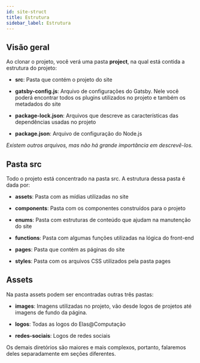 ```yaml
---
id: site-struct
title: Estrutura
sidebar_label: Estrutura
---
```


## Visão geral

Ao clonar o projeto, você verá uma pasta **project**, na qual está contida a estrutura do projeto:

- **src**: Pasta que contém o projeto do site

- **gatsby-config.js**: Arquivo de configurações do Gatsby. Nele você poderá encontrar todos os plugins utilizados no projeto e também os metadados do site

- **package-lock.json**: Arquivos que descreve as características das dependências usadas no projeto

- **package.json**: Arquivo de configuração do Node.js

*Existem outros arquivos, mas não há grande importância em descrevê-los.*

## Pasta src
Todo o projeto está concentrado na pasta src. A estrutura dessa pasta é dada por:

- **assets**: Pasta com as mídias utilizadas no site

- **components**: Pasta com os componentes construídos para o projeto

- **enums**: Pasta com estruturas de conteúdo que ajudam na manutenção do site

- **functions**: Pasta com algumas funções utilizadas na lógica do front-end

- **pages**: Pasta que contém as páginas do site

- **styles**: Pasta com os arquivos CSS utilizados pela pasta pages

## Assets
Na pasta assets podem ser encontradas outras três pastas:

- **images**: Imagens utilizadas no projeto, vão desde logos de projetos até imagens de fundo da página.

- **logos**: Todas as logos do Elas@Computação

- **redes-sociais**: Logos de redes sociais

Os demais diretórios são maiores e mais complexos, portanto, falaremos deles separadamente em seções diferentes.
